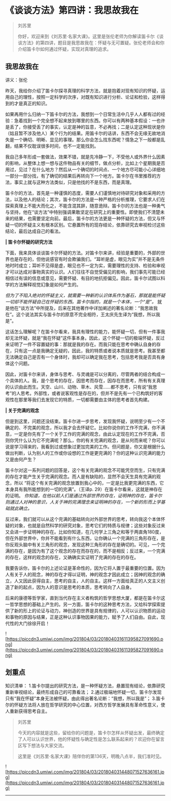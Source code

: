 # 《谈谈方法》第四讲：我思故我在

> 刘苏里
> 
> 你好，欢迎来到《刘苏里·名家大课》。这里是张伦老师为你解读笛卡尔《谈谈方法》的第四讲，题目是我思故我在：怀疑与无可置疑。张伦老师会和你介绍笛卡尔如何通过怀疑，实现对真理的追求。

## 我思故我在

讲义：张伦

昨天，我给你介绍了笛卡尔探寻真理的科学方法，就是抱着对现有知识的怀疑，运用自己的理性，按照一定科学的次序，对既有知识进行分析、论证和检验，这样得到的才是真正的知识。

如果再用什么归纳一下笛卡尔的方法，我想到一个日常生活中几乎人人都有过的经验：急着找到一个完全想不起来放到哪里的东西。你可以有两种基本假设：一也许是丢了，你接受丢了的事实，认定是神的旨意，不必再找；二是认定这种现状是你（姑且暂不涉及他人）某个行为的结果。用笛卡尔的话讲，东西不会无缘无故地消失是一个确切、明晰、显见的事理。那么你会怎么找东西呢？情急之下一般都是乱翻，结果不仅耽误很多时间，也不一定能找到。

我自己多年形成一套做法，效果不错，就是先冷静一下，不受他人或外界什么因素的影响，从整体上想一想与这件物品有关的细节，做点分析，比如上个星期我是否用过，见过？在什么地方？然后从一个确切的时间点、一个地方尽可能小心详细地一部分一部分找，有了确切的结果后再转向下一个地方。笛卡尔在书里推荐的方法，事实上就与这种方法类似，只是他找的不是东西，而是真理。

笛卡尔的方法，首先是一种谨慎的态度，需要人们谨慎地对待研究对象和采用的方法，以及他人的结论；其次，笛卡尔的方法是一种严格的分析推理，它要求人们在探索真理上不能大而化之，不能含混其辞，随意诡辩。笛卡尔的方法也是一种勇气与坚持，他在“谈方法”中特别强调果敢坚定在研究上的重要性。即使我们不清楚未来的结果，也需要坚定向前。最后，笛卡尔的方法更是一种怀疑的方法，但又与怀疑一切的怀疑主义有根本区别。它悬置所有的现存结论，依靠研究去审视检讨这些结论，最后达成自己的看法。

 **| 笛卡尔怀疑的研究方法**

下面，我来具体谈谈笛卡尔怀疑的方法。对笛卡尔来讲，经验是重要的，外部的世界也是存在的，但他说感官有时会欺骗我们。“耳听是虚，眼见为实”并不是无条件地时时成立；耳听不见得是虚，眼见也不一定为实，需要理性的支持、检验和审视才可以达成对事物真实的认识。人们往往不自觉受偏见的影响，我们事先可能已经相信过有误的信息或意见，需要怀疑、有目的地抗拒偏见。因此，笛卡尔试图以科学的方法解释视觉幻象是如何产生的。

 *但为了不陷入绝对的怀疑主义，就需要一种新的认识体系作为基石，那就是能怀疑一切却不能怀疑自己在怀疑的东西。笛卡尔指的，就是一个本体，一个“是”。* 就是他在“谈方法”中所提及，后来在其他著作中详加阐述的著名论断：“我思故我在”。这个说法其实与笛卡尔的原意不完全相符，王太庆先生译为“我想，所以我是”。

这话怎么理解呢？在笛卡尔看来，我具有理性的能力，能怀疑一切，但有一件事我却无法怀疑，就是“我在怀疑”这件事本身。因此，这个怀疑一切的极端怀疑，反过来证明了一件不容置疑的事：那就是我的存在。而我只能在思考中确认自身的存在，只有这一点是我确定无疑的，因此，我的特质或者说本质就是思考。我甚至都无法确定自己是否有一个身体时，我却可以确定我在思考，包括思考我是否具有身体这个问题。

因此，对笛卡尔来讲，身体与思考、与灵魂是可以分离的，尽管两者的结合构成一个具体的人。我，是个思考的存在，因思考而存在，因存在而思考，所有有关真理的认识由此而生。天空、山川、动物、草木、风雪……都不思考，只有说“我思考”的人思考。外部性，或者说客观性是存在的，但并不是先有一个已构筑好的客观性在那里等我们去发现它的特质，一切都需要由主体的思考者首先构建。

 **| 关于完满的观念**

但是到这里，问题还没结束。笛卡尔进一步思考，发现我怀疑，说明至少有一个不确定的、不完美的观念，所以我才会去怀疑它。比如你说你的工作不完满，你不满意，一定是你先有了一个关于工作的完满的观念，由此认定现在的工作不完满，否则你凭什么认为它不完满呢？那么，你的有关完满的观念，是从何而来呢？你可以说是学习得来的，我看到过或想象过更加完美的工作。但问题是，你又是根据什么做出判断，认为别人的工作或你设想的工作是更完满的？你的这种认识完满的能力又是由何产生？

笛卡尔对这一系列问题的回答是，这个有关完满的观念不可能凭空而生，只有完满的存在才能产生关于完满的观念。而人是有缺陷的，显然不会天生具有完满的观念，所以 “将这个有关完满的观念放置到我心中的，一定是比我更完满的东西，它本身具有我所能想到的一切的完满”。（王译p. 29）在笛卡尔看来，这就是神存在的证明。 *你知道，在他以前人们是通过外部世界的存在，证明神的存在，笛卡尔则通过人对神的意识，人关于神的完满理念来证明神的存在，一个新的形而上学基础就此确立。*

反过来，我们就可以从这个完满的基础转向对外部世界的思考，转向我这个本体怀疑的对象，也就是自然科学的研究对象，思考它们的特质与规律；这些对象反过来又会进一步证明神的存在。比如你知道，在几何学上三角之和等于两直角180度，但在外部世界中，你并不能看到有什么东西，让你确认一个完满的三角形存在，是你反观头脑中有关三角形的观念，发现这种三角形的存在是确切的。可见，一个完满的存在，是因为有了这个观念的存在而存在的，而不是相反；反过来，一个完满的存在，这样的观念的存在，又确确实实证明了完满的存在的存在。

我要告诉你，笛卡尔的上述论证是革命性的，因为它将人置于最重要的位置。因为人有关于人的观念，神的存在才得以证明，神的观念才因此成立；因神的观念的确立，人又因此获得自主，思考的自主，人的自主。这样一方面给真正的人文主义创造了新的起点，因为人的意识是思考的本质，思考转向了人自身。

后来的康德等哲学家，直到当代存在主义者构筑的哲学思想大厦，都是在笛卡尔这一哲学思想的基础上产生的。另一方面，笛卡尔的这种思考方法，又给科学探索提供了新的形上的论证与动力，神创造的世界是具有规律的，人可以认识物质的运动和事物的原因与结果，正是这种认识事物因果的能力，赋予了人们自由。自此，现代性的大门徐徐开启！

![https://piccdn3.umiwi.com/img/201804/03/201804031611395827091690.png](https://piccdn3.umiwi.com/img/201804/03/201804031611395827091690.png)

## 划重点

知识清单：
1.笛卡尔提出的研究方法，是一种怀疑方法，悬置现有结论，依靠研究重新审视结论，最终形成自己的可靠看法；
2.通过极端地怀疑一切，笛卡尔发现只有“我在怀疑”本身无法被怀疑，由此得出著名论断：“我想，所以我是”；
3.笛卡尔的怀疑方法将人放在哲学研究的中心位置，对西方哲学发展具有革命性意义，使人重新获得思考自主。

> 刘苏里
> 
> 今天的内容就是这些，留给你的问题是，笛卡尔怎样从怀疑出发，最终确定了人可以认识世界，他的怀疑性与确定性是怎么联系起来的？欢迎你在留言区写下想法与大家交流。
> 
> 这里是《刘苏里·名家大课》陪伴你的第136天，明晚八点半，我们准时见。

![https://piccdn3.umiwi.com/img/201804/03/201804031448071527636161.jpg](https://piccdn3.umiwi.com/img/201804/03/201804031448071527636161.jpg)

---
